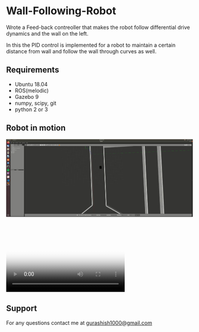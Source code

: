 # Wall-Following-Robot

Wrote a Feed-back contreoller that makes the robot follow differential drive dynamics and the wall on the left. 

In this the PID control is implemented for a robot to maintain a certain distance from wall and follow the wall through curves as well. 

## Requirements

- Ubuntu 18.04
- ROS(melodic)
- Gazebo 9
- numpy, scipy, git
- python 2 or 3

## Robot in motion
<img src="resources/default.JPG"  >	
<video src="resources/default.mp4" poster="resources/default.JPG" width="320" height="200" controls preload></video>	

## Support

For any questions contact  me at gurashish1000@gmail.com
